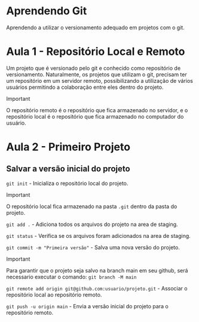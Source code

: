 # Aprendendo Git
Aprendendo a utilizar o versionamento adequado em projetos com o git.

# Aula 1 - Repositório Local e Remoto

Um projeto que é versionado pelo git e conhecido como repositório de versionamento.
Naturalmente, os projetos que utilizam o git, precisam ter um repositório em um servidor remoto, possibilizando a utilização de vários usuários permitindo a colaboração entre eles dentro do projeto.

> [!IMPORTANT]
> O repositório remoto é o repositório que fica armazenado no servidor, e o repositório local é o repositório que fica armazenado no computador do usuário.

# Aula 2 - Primeiro Projeto

## Salvar a versão inicial do projeto
`git init` - Inicializa o repositório local do projeto.

>[!important]
>O repositório local fica armazenado na pasta `.git` dentro da pasta do projeto.

`git add .` - Adiciona todos os arquivos do projeto na area de staging.

`git status` - Verifica se os arquivos foram adicionados na area de staging.

`git commit -m "Primeira versão"` - Salva uma nova versão do projeto.

> [!important]
> Para garantir que o projeto seja salvo na branch main em seu github, será necessario executar o comando: `git branch -M main`

`git remote add origin git@github.com:usuario/projeto.git` - Associar o repositório local ao repositório remoto.

`git push -u origin main` - Envia a versão inicial do projeto para o repositório remoto.